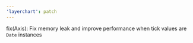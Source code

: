 ```yaml
---
'layerchart': patch
---
```


fix(Axis): Fix memory leak and improve performance when tick values are `Date` instances

